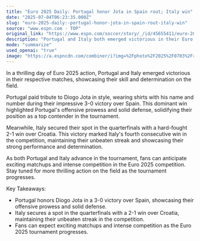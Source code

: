 ```yaml
---
title: "Euro 2025 Daily: Portugal honor Jota in Spain rout; Italy win"
date: "2025-07-04T06:23:35.000Z"
slug: "euro-2025-daily:-portugal-honor-jota-in-spain-rout-italy-win"
source: "www.espn.com - TOP"
original_link: "https://www.espn.com/soccer/story/_/id/45655411/euro-2025-daily-portugal-honor-jota-spain-rout-italy-win"
description: "Portugal and Italy both emerged victorious in their Euro 2025 matches, with Portugal defeating Spain 3-0 and Italy securing a hard-fought 2-1 win over Croatia. Portugal paid tribute to Diogo Jota by wearing shirts with his name and number during their dominant win. Italy's victory marked their fourth consecutive win in the competition, maintaining their unbeaten streak and solid performance. As both teams advance in the tournament, fans can look forward to more thrilling action and intense competition in the Euro 2025 competition."
mode: "summarize"
used_openai: "true"
image: "https://a.espncdn.com/combiner/i?img=%2Fphoto%2F2025%2F0703%2Fr1514519_1296x729_16%2D9.jpg"
---
```


In a thrilling day of Euro 2025 action, Portugal and Italy emerged victorious in their respective matches, showcasing their skill and determination on the field.

Portugal paid tribute to Diogo Jota in style, wearing shirts with his name and number during their impressive 3-0 victory over Spain. This dominant win highlighted Portugal's offensive prowess and solid defense, solidifying their position as a top contender in the tournament.

Meanwhile, Italy secured their spot in the quarterfinals with a hard-fought 2-1 win over Croatia. This victory marked Italy's fourth consecutive win in the competition, maintaining their unbeaten streak and showcasing their strong performance and determination.

As both Portugal and Italy advance in the tournament, fans can anticipate exciting matchups and intense competition in the Euro 2025 competition. Stay tuned for more thrilling action on the field as the tournament progresses.

Key Takeaways:
- Portugal honors Diogo Jota in a 3-0 victory over Spain, showcasing their offensive prowess and solid defense.
- Italy secures a spot in the quarterfinals with a 2-1 win over Croatia, maintaining their unbeaten streak in the competition.
- Fans can expect exciting matchups and intense competition as the Euro 2025 tournament progresses.